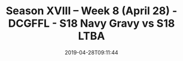 ---
title: Season XVIII – Week 8 (April 28) - DCGFFL - S18 Navy Gravy vs S18 LTBA
teams-score:
- team: _teams/navy.md
  score:
- team: _teams/baby-blue.md
  score: 31
mvp: Joe Owens (Navy), Kori Saunders (Baby Blue)
game-ball: ''
sportsperson: ''
season: 16
week: 8
date: '2019-04-28T09:11:44'
pageid: season-xviii-week-8-april-28-6917-vs-6910
---